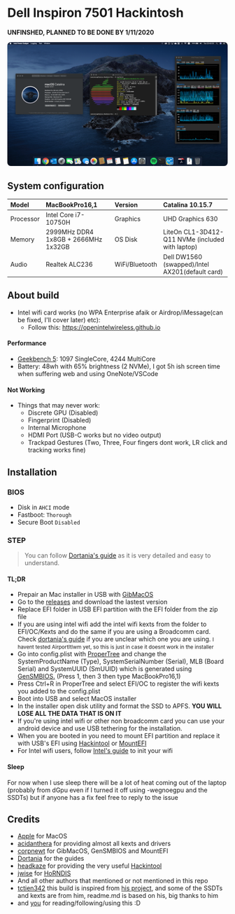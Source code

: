 # Dell Inspiron 7501 Hackintosh
<strong>UNFINSHED, PLANNED TO BE DONE BY 1/11/2020</strong>
<p>
    <img style="border-radius: 8px" src="Assets/background.png">
</p>

## System configuration

| Model     | MacBookPro16,1      | Version        | Catalina 10.15.7      |
| :-------- | :------------------ | :------------- | :------------------ |
| Processor | Intel Core i7-10750H | Graphics       | UHD Graphics 630    |
| Memory    | 2999MHz DDR4 1x8GB + 2666MHz 1x32GB  | OS Disk        | LiteOn CL1-3D412-Q11 NVMe (included with laptop) |
| Audio     | Realtek ALC236      | WiFi/Bluetooth | Dell DW1560 (swapped)/Intel AX201(default card)             |

## About build

- Intel wifi card works (no WPA Enterprise afaik or Airdrop/iMessage(can be fixed, I'll cover later) etc):
  - Follow this: https://openintelwireless.github.io

#### Performance

- [Geekbench 5](https://browser.geekbench.com/v5/cpu/4411543): 1097 SingleCore, 4244 MultiCore
- Battery: 48wh with 65% brightness (2 NVMe), I got 5h ish screen time when suffering web and using OneNote/VSCode

#### Not Working

- Things that may never work:
  - Discrete GPU (Disabled)
  - Fingerprint (Disabled)
  - Internal Microphone
  - HDMI Port (USB-C works but no video output)
  - Trackpad Gestures (Two, Three, Four fingers dont work, LR click and tracking works fine)

## Installation

### BIOS

- Disk in `AHCI` mode
- Fastboot: `Thorough`
- Secure Boot `Disabled`

### STEP

> You can follow [Dortania's guide](https://dortania.github.io/OpenCore-Install-Guide/) as it is very detailed and easy to understand.

#### TL;DR

- Prepair an Mac installer in USB with [GibMacOS](https://dortania.github.io/OpenCore-Install-Guide/installer-guide/)
- Go to the [releases](https://github.com/jamieernest/Dell-Inspiron-7501-Hackintosh/releases) and download the lastest version
- Replace EFI folder in USB EFI partition with the EFI folder from the zip file
- If you are using intel wifi add the intel wifi kexts from the folder to EFI/OC/Kexts and do the same if you are using a Broadcomm card. Check [dortania's guide]() if you are unclear which one you are using. <small>I havent tested AirportItlwm yet, so this is just in case it doesnt work in the installer</small>
- Go into config.plist with [ProperTree](https://github.com/corpnewt/ProperTree) and change the SystemProductName (Type), SystemSerialNumber (Serial), MLB (Board Serial) and SystemUUID (SmUUID) which is generated using [GenSMBIOS.](https://github.com/corpnewt/GenSMBIOS) (Press 1, then 3 then type MacBookPro16,1)
- Press Ctrl+R in ProperTree and select EFI/OC to register the wifi kexts you added to the config.plist
- Boot into USB and select MacOS installer
- In the installer open disk utility and format the SSD to APFS. <strong>YOU WILL LOSE ALL THE DATA THAT IS ON IT</strong>
- If you're using intel wifi or other non broadcomm card you can use your android device and use USB tethering for the installation. 
- When you are booted in you need to mount EFI partition and replace it with USB's EFI using [Hackintool](https://github.com/headkaze/Hackintool/releases) or [MountEFI](https://github.com/corpnewt/MountEFI)
- For Intel wifi users, follow [Intel's guide](https://openintelwireless.github.io) to init your wifi

#### Sleep
For now when I use sleep there will be a lot of heat coming out of the laptop (probably from dGpu even if I turned it off using -wegnoegpu and the SSDTs) but if anyone has a fix feel free to reply to the issue

## Credits

- [Apple](https://apple.com/) for MacOS
- [acidanthera](https://github.com/acidanthera) for providing almost all kexts and drivers
- [corpnewt](https://github.com/corpnewt) for GibMacOS, GenSMBIOS and MountEFI
- [Dortania](https://github.com/dortania) for the guides
- [headkaze](https://github.com/headkaze) for providing the very useful [Hackintool](https://github.com/headkaze/Hackintool/releases)
- [jwise](https://github.com/jwise) for [HoRNDIS](https://github.com/jwise/HoRNDIS/releases)
- And all other authors that mentioned or not mentioned in this repo
- [tctien342](https://github.com/tctien342) this build is inspired from [his project](https://github.com/tctien342/Dell-Inspiron-7591-Hackintosh), and some of the SSDTs and kexts are from him, readme.md is based on his, big thanks to him
-  and [you](https://cdn.weeb.sh/images/rJl3BcTuG.gif) for reading/following/using this :D
